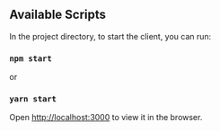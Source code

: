 ## Available Scripts

In the project directory, to start the client, you can run:

### `npm start`
or
### `yarn start`

Open [http://localhost:3000](http://localhost:3000) to view it in the browser.
